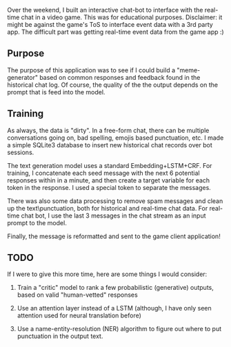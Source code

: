 Over the weekend, I built an interactive chat-bot to interface with the real-time chat in a video game. This was for educational purposes. Disclaimer: it might be against the game's ToS to interface event data with a 3rd party app. The difficult part was getting real-time event data from the game app :)



## Purpose

The purpose of this application was to see if I could build a "meme-generator" based on common responses and feedback found in the historical chat log. Of course, the quality of the the output depends on the prompt that is feed into the model.



## Training
As always, the data is "dirty". In a free-form chat, there can be multiple conversations going on, bad spelling, emojis based punctuation, etc. I made a simple SQLite3 database to insert new historical chat records over bot sessions.

The text generation model uses a standard Embedding+LSTM+CRF. For training, I concatenate each seed message with the next 6 potential responses within in a minute, and then create a target variable for each token in the response. I used a special token to separate the messages.

There was also some data processing to remove spam messages and clean up the text\punctuation, both for historical and real-time chat data. For real-time chat bot, I use the last 3 messages in the chat stream as an input prompt to the model. 

Finally, the message is reformatted and sent to the game client application! 



## TODO

If I were to give this more time, here are some things I would consider:

1. Train a "critic" model to rank a few probabilistic (generative) outputs, based on valid "human-vetted" responses

2. Use an attention layer instead of a LSTM (although, I have only seen attention used for neural translation before)

3. Use a name-entity-resolution (NER) algorithm to figure out where to put punctuation in the output text.


